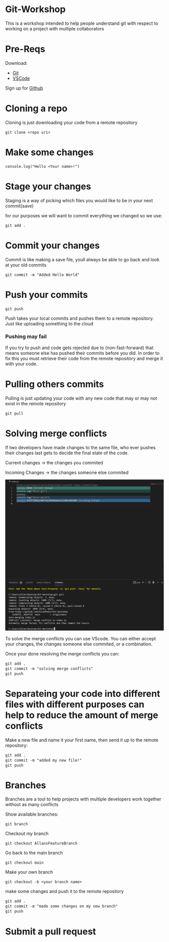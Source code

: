# Git-Workshop
This is a workshop intended to help people understand git with respect to working on a project with multiple collaborators

# Pre-Reqs
Download:
- [Git](https://git-scm.com/downloads)
- [VSCode](https://code.visualstudio.com/download)

Sign up for [Github](https://github.com/)
# Cloning a repo
Cloning is just downloading your code from a remote repository
```
git clone <repo uri>
```
# Make some changes
```
console.log("Hello <Your name>!")
```
# Stage your changes
Staging is a way of picking which files you would like to be in your next commit(save)

for our purposes we will want to commit everything we changed so we use:
```
git add .
```
# Commit your changes
Commit is like making a save file, youll always be able to go back and look at your old commits

```
git commit -m "Added Hello World"
```
# Push your commits
```
git push
```
Push takes your local commits and pushes them to a remote repository. Just like uploading something to the cloud
### Pushing may fail
If you try to push and code gets rejected due to (non-fast-forward) that means someone else has pushed their commits before you did. In order to fix this you must retrieve their code from the remote repository and merge it with your code.
# Pulling others commits
Pulling is just updating your code with any new code that may or may not exist in the remote repository
```
git pull
```
# Solving merge conflicts
If two developers have made changes to the same file, who ever pushes their changes last gets to decide the final state of the code.

Current changes -> the changes you commited

Incoming Changes -> the changes someone else commited

![Solving merge conflicts in vscode image](https://github.com/AllanPedin/Git-Workshop/blob/main/solving_merge_conflicts.png)

To solve the merge conflicts you can use VScode. You can either accept your changes, the changes someone else commited, or a combination.

Once your done resolving the merge conflicts you can:

```
git add .
git commit -m "solving merge conflicts"
git push
```
# Separateing your code into different files with different purposes can help to reduce the amount of merge conflicts
Make a new file and name it your first name, then send it up to the remote repository:
```
git add .
git commit -m "added my new file!"
git push
```
# Branches
Branches are a tool to help projects with multiple developers work together without as many conflicts

Show available branches:
```
git branch
```

Checkout my branch
```
git checkout AllansFeatureBranch
```

Go back to the main branch
```
git checkout main
```

Make your own branch
```
git checkout -b <your branch name>
```
make some changes and push it to the remote repository
```
git add .
git commit -m "made some changes on my new branch"
git push
```
# Submit a pull request

